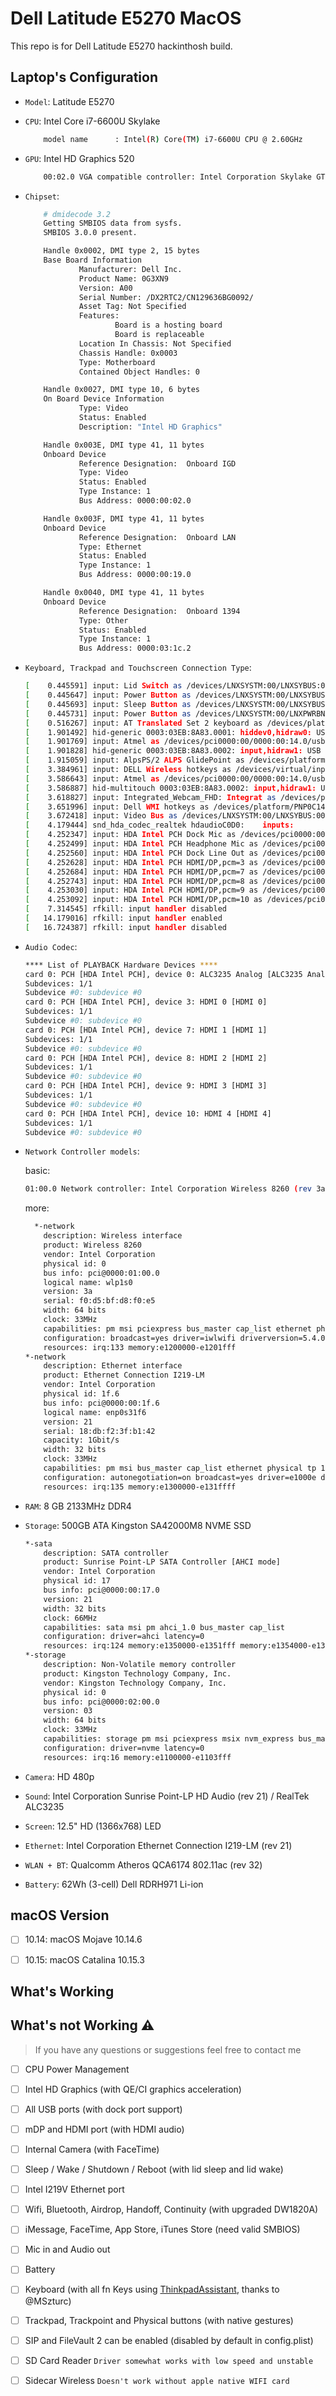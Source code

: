# Dell Latitude E5270 MacOS

This repo is for Dell Latitude E5270 hackinthosh build.

## Laptop's Configuration

- `Model`: Latitude E5270

- `CPU`: Intel Core i7-6600U Skylake

    ```bash
        model name      : Intel(R) Core(TM) i7-6600U CPU @ 2.60GHz
    ```

- `GPU`: Intel HD Graphics 520

    ```bash
        00:02.0 VGA compatible controller: Intel Corporation Skylake GT2 [HD Graphics 520] (rev 07)
    ```

- `Chipset`:
  
    ```bash
        # dmidecode 3.2
        Getting SMBIOS data from sysfs.
        SMBIOS 3.0.0 present.

        Handle 0x0002, DMI type 2, 15 bytes
        Base Board Information
                Manufacturer: Dell Inc.
                Product Name: 0G3XN9
                Version: A00
                Serial Number: /DX2RTC2/CN129636BG0092/
                Asset Tag: Not Specified
                Features:
                        Board is a hosting board
                        Board is replaceable
                Location In Chassis: Not Specified
                Chassis Handle: 0x0003
                Type: Motherboard
                Contained Object Handles: 0

        Handle 0x0027, DMI type 10, 6 bytes
        On Board Device Information
                Type: Video
                Status: Enabled
                Description: "Intel HD Graphics"

        Handle 0x003E, DMI type 41, 11 bytes
        Onboard Device
                Reference Designation:  Onboard IGD
                Type: Video
                Status: Enabled
                Type Instance: 1
                Bus Address: 0000:00:02.0

        Handle 0x003F, DMI type 41, 11 bytes
        Onboard Device
                Reference Designation:  Onboard LAN
                Type: Ethernet
                Status: Enabled
                Type Instance: 1
                Bus Address: 0000:00:19.0

        Handle 0x0040, DMI type 41, 11 bytes
        Onboard Device
                Reference Designation:  Onboard 1394
                Type: Other
                Status: Enabled
                Type Instance: 1
                Bus Address: 0000:03:1c.2
    ```
  
- `Keyboard, Trackpad and Touchscreen Connection Type`:
  
    ```bash
    [    0.445591] input: Lid Switch as /devices/LNXSYSTM:00/LNXSYBUS:00/PNP0C0D:00/input/input0
    [    0.445647] input: Power Button as /devices/LNXSYSTM:00/LNXSYBUS:00/PNP0C0C:00/input/input1
    [    0.445693] input: Sleep Button as /devices/LNXSYSTM:00/LNXSYBUS:00/PNP0C0E:00/input/input2
    [    0.445731] input: Power Button as /devices/LNXSYSTM:00/LNXPWRBN:00/input/input3
    [    0.516267] input: AT Translated Set 2 keyboard as /devices/platform/i8042/serio0/input/input4
    [    1.901492] hid-generic 0003:03EB:8A83.0001: hiddev0,hidraw0: USB HID v1.11 Device [Atmel] on usb-0000:00:14.0-9/input0
    [    1.901769] input: Atmel as /devices/pci0000:00/0000:00:14.0/usb1/1-9/1-9:1.1/0003:03EB:8A83.0002/input/input7
    [    1.901828] hid-generic 0003:03EB:8A83.0002: input,hidraw1: USB HID v1.11 Device [Atmel] on usb-0000:00:14.0-9/input1
    [    1.915059] input: AlpsPS/2 ALPS GlidePoint as /devices/platform/i8042/serio1/input/input6
    [    3.384961] input: DELL Wireless hotkeys as /devices/virtual/input/input8
    [    3.586643] input: Atmel as /devices/pci0000:00/0000:00:14.0/usb1/1-9/1-9:1.1/0003:03EB:8A83.0002/input/input9
    [    3.586887] hid-multitouch 0003:03EB:8A83.0002: input,hidraw1: USB HID v1.11 Device [Atmel] on usb-0000:00:14.0-9/input1
    [    3.618827] input: Integrated_Webcam_FHD: Integrat as /devices/pci0000:00/0000:00:14.0/usb1/1-2/1-2:1.0/input/input10
    [    3.651996] input: Dell WMI hotkeys as /devices/platform/PNP0C14:01/wmi_bus/wmi_bus-PNP0C14:01/9DBB5994-A997-11DA-B012-B622A1EF5492/input/input11
    [    3.672418] input: Video Bus as /devices/LNXSYSTM:00/LNXSYBUS:00/PNP0A08:00/LNXVIDEO:00/input/input12
    [    4.179444] snd_hda_codec_realtek hdaudioC0D0:    inputs:
    [    4.252347] input: HDA Intel PCH Dock Mic as /devices/pci0000:00/0000:00:1f.3/sound/card0/input13
    [    4.252499] input: HDA Intel PCH Headphone Mic as /devices/pci0000:00/0000:00:1f.3/sound/card0/input14
    [    4.252560] input: HDA Intel PCH Dock Line Out as /devices/pci0000:00/0000:00:1f.3/sound/card0/input15
    [    4.252628] input: HDA Intel PCH HDMI/DP,pcm=3 as /devices/pci0000:00/0000:00:1f.3/sound/card0/input16
    [    4.252684] input: HDA Intel PCH HDMI/DP,pcm=7 as /devices/pci0000:00/0000:00:1f.3/sound/card0/input17
    [    4.252743] input: HDA Intel PCH HDMI/DP,pcm=8 as /devices/pci0000:00/0000:00:1f.3/sound/card0/input18
    [    4.253030] input: HDA Intel PCH HDMI/DP,pcm=9 as /devices/pci0000:00/0000:00:1f.3/sound/card0/input19
    [    4.253092] input: HDA Intel PCH HDMI/DP,pcm=10 as /devices/pci0000:00/0000:00:1f.3/sound/card0/input20
    [    7.314545] rfkill: input handler disabled
    [   14.179016] rfkill: input handler enabled
    [   16.724387] rfkill: input handler disabled
    ```

- `Audio Codec`:
  
    ```bash
    **** List of PLAYBACK Hardware Devices ****
    card 0: PCH [HDA Intel PCH], device 0: ALC3235 Analog [ALC3235 Analog]
    Subdevices: 1/1
    Subdevice #0: subdevice #0
    card 0: PCH [HDA Intel PCH], device 3: HDMI 0 [HDMI 0]
    Subdevices: 1/1
    Subdevice #0: subdevice #0
    card 0: PCH [HDA Intel PCH], device 7: HDMI 1 [HDMI 1]
    Subdevices: 1/1
    Subdevice #0: subdevice #0
    card 0: PCH [HDA Intel PCH], device 8: HDMI 2 [HDMI 2]
    Subdevices: 1/1
    Subdevice #0: subdevice #0
    card 0: PCH [HDA Intel PCH], device 9: HDMI 3 [HDMI 3]
    Subdevices: 1/1
    Subdevice #0: subdevice #0
    card 0: PCH [HDA Intel PCH], device 10: HDMI 4 [HDMI 4]
    Subdevices: 1/1
    Subdevice #0: subdevice #0
    ```

- `Network Controller models`:
  
    basic:

    ```bash
    01:00.0 Network controller: Intel Corporation Wireless 8260 (rev 3a)
    ```

    more:

    ```bash
      *-network                 
        description: Wireless interface
        product: Wireless 8260
        vendor: Intel Corporation
        physical id: 0
        bus info: pci@0000:01:00.0
        logical name: wlp1s0
        version: 3a
        serial: f0:d5:bf:d8:f0:e5
        width: 64 bits
        clock: 33MHz
        capabilities: pm msi pciexpress bus_master cap_list ethernet physical wireless
        configuration: broadcast=yes driver=iwlwifi driverversion=5.4.0-58-generic firmware=36.77d01142.0 ip=192.168.1.12 latency=0 link=yes multicast=yes wireless=IEEE 802.11
        resources: irq:133 memory:e1200000-e1201fff
    *-network
        description: Ethernet interface
        product: Ethernet Connection I219-LM
        vendor: Intel Corporation
        physical id: 1f.6
        bus info: pci@0000:00:1f.6
        logical name: enp0s31f6
        version: 21
        serial: 18:db:f2:3f:b1:42
        capacity: 1Gbit/s
        width: 32 bits
        clock: 33MHz
        capabilities: pm msi bus_master cap_list ethernet physical tp 10bt 10bt-fd 100bt 100bt-fd 1000bt-fd autonegotiation
        configuration: autonegotiation=on broadcast=yes driver=e1000e driverversion=3.2.6-k firmware=0.13-3 latency=0 link=no multicast=yes port=twisted pair
        resources: irq:135 memory:e1300000-e131ffff
    ```

- `RAM`: 8 GB 2133MHz DDR4

- `Storage`: 500GB ATA Kingston SA42000M8 NVME SSD
  
    ```bash
    *-sata                    
        description: SATA controller
        product: Sunrise Point-LP SATA Controller [AHCI mode]
        vendor: Intel Corporation
        physical id: 17
        bus info: pci@0000:00:17.0
        version: 21
        width: 32 bits
        clock: 66MHz
        capabilities: sata msi pm ahci_1.0 bus_master cap_list
        configuration: driver=ahci latency=0
        resources: irq:124 memory:e1350000-e1351fff memory:e1354000-e13540ff ioport:f090(size=8) ioport:f080(size=4) ioport:f060(size=32) memory:e1353000-e13537ff
    *-storage
        description: Non-Volatile memory controller
        product: Kingston Technology Company, Inc.
        vendor: Kingston Technology Company, Inc.
        physical id: 0
        bus info: pci@0000:02:00.0
        version: 03
        width: 64 bits
        clock: 33MHz
        capabilities: storage pm msi pciexpress msix nvm_express bus_master cap_list
        configuration: driver=nvme latency=0
        resources: irq:16 memory:e1100000-e1103fff
    ```

- `Camera`: HD 480p

- `Sound`: Intel Corporation Sunrise Point-LP HD Audio (rev 21) / RealTek ALC3235

- `Screen`: 12.5" HD (1366x768) LED

- `Ethernet`: Intel Corporation Ethernet Connection I219-LM (rev 21)

- `WLAN + BT`: Qualcomm Atheros QCA6174 802.11ac (rev 32)

- `Battery`: 62Wh (3-cell) Dell RDRH971 Li-ion

## macOS Version

- [ ] 10.14: macOS Mojave 10.14.6

- [ ] 10.15: macOS Catalina 10.15.3

## What's Working

## What's not Working ⚠️

> If you have any questions or suggestions feel free to contact me

- [ ] CPU Power Management

- [ ] Intel HD Graphics (with QE/CI graphics acceleration)

- [ ] All USB ports (with dock port support)

- [ ] mDP and HDMI port (with HDMI audio)

- [ ] Internal Camera (with FaceTime)

- [ ] Sleep / Wake / Shutdown / Reboot (with lid sleep and lid wake)

- [ ] Intel I219V Ethernet port

- [ ] Wifi, Bluetooth, Airdrop, Handoff, Continuity (with upgraded DW1820A)

- [ ] iMessage, FaceTime, App Store, iTunes Store (need valid SMBIOS)

- [ ] Mic in and Audio out

- [ ] Battery

- [ ] Keyboard (with all fn Keys using [ThinkpadAssistant](https://github.com/MSzturc/ThinkpadAssistant), thanks to @MSzturc)

- [ ] Trackpad, Trackpoint and Physical buttons (with native gestures)

- [ ] SIP and FileVault 2 can be enabled (disabled by default in config.plist)

- [ ] SD Card Reader `Driver somewhat works with low speed and unstable`

- [ ] Sidecar Wireless `Doesn't work without apple native WIFI card`
  